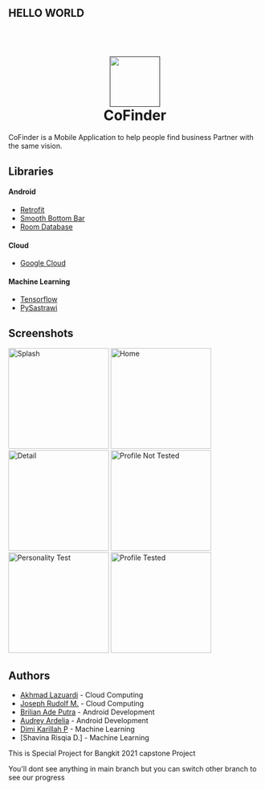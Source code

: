 ## HELLO WORLD

<h1 align="center">
  <br>
  <a href=""><img src="https://github.com/lazuardi100/Hexa-Engineer/blob/main/Resource/CoFinder%20Icon.png" width="100"></a>
  <br>
  CoFinder
  <br>
</h1>

CoFinder is a Mobile Application to help people find business Partner with the same vision. 

## Libraries
#### Android
- [Retrofit](https://square.github.io/retrofit/)
- [Smooth Bottom Bar](https://github.com/ibrahimsn98/SmoothBottomBar)
- [Room Database](https://developer.android.com/training/data-storage/room)

#### Cloud
- [Google Cloud](https://cloud.google.com/)

#### Machine Learning
- [Tensorflow](tensorflow.org/)
- [PySastrawi](https://pypi.org/project/Sastrawi/)

## Screenshots
<p float="left">
  <img src="https://github.com/lazuardi100/Hexa-Engineer/blob/main/Resource/Splash%20Screen.jpg" alt="Splash" width="200">
  <img src="https://github.com/lazuardi100/Hexa-Engineer/blob/main/Resource/Home%20Fragment.jpg" alt="Home" width="200">
  <img src="https://github.com/lazuardi100/Hexa-Engineer/blob/main/Resource/Detail%20Activity.jpg" alt="Detail" width="200">
  <img src="https://github.com/lazuardi100/Hexa-Engineer/blob/main/Resource/Profile%20Not%20Tested.jpeg" alt="Profile Not Tested" width="200">
  <img src="https://github.com/lazuardi100/Hexa-Engineer/blob/main/Resource/Personality%20Test.jpg" alt="Personality Test" width="200">
  <img src="https://github.com/lazuardi100/Hexa-Engineer/blob/main/Resource/Profile%20Tested.jpeg" alt="Profile Tested" width="200">
<p>
  
## Authors
- [Akhmad Lazuardi](https://github.com/lazuardi100) - Cloud Computing
- [Joseph Rudolf M.](https://github.com/Josephrdlf) - Cloud Computing
- [Brilian Ade Putra](https://github.com/BillyMRX1) - Android Development
- [Audrey Ardelia](https://github.com/adryrdla) - Android Development
- [Dimi Karillah P](https://github.com/dimikarillah) - Machine Learning
- [Shavina Risqia D.] - Machine Learning

This is Special Project for Bangkit 2021 capstone Project

You'll dont see anything in main branch but you can switch other branch to see our progress
